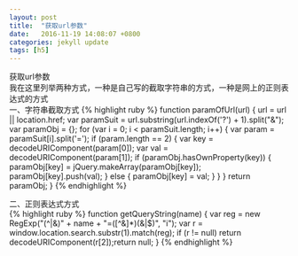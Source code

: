 ```yaml
---
layout: post
title:  "获取url参数"
date:   2016-11-19 14:08:07 +0800
categories: jekyll update
tags: [h5]
---
```

获取url参数    
我在这里列举两种方式，一种是自己写的截取字符串的方式，一种是网上的正则表达式的方式  
一、字符串截取方式
{% highlight ruby %}
function paramOfUrl(url) {
	url = url || location.href;
	var paramSuit = url.substring(url.indexOf('?') + 1).split("&");
	var paramObj = {};
	for (var i = 0; i < paramSuit.length; i++) {
		var param = paramSuit[i].split('=');
		if (param.length == 2) {
			var key = decodeURIComponent(param[0]);
			var val = decodeURIComponent(param[1]);
			if (paramObj.hasOwnProperty(key)) {
				paramObj[key] = jQuery.makeArray(paramObj[key]);
				paramObj[key].push(val);
			} else {
				paramObj[key] = val;
			}
		}
	}
	return paramObj;
}
{% endhighlight %}

二、正则表达式方式    
{% highlight ruby %}
function getQueryString(name) {
	var reg = new RegExp("(^|&)" + name + "=([^&]*)(&|$)", "i");
	var r = window.location.search.substr(1).match(reg);
	if (r != null) return decodeURIComponent(r[2]);return null;
}
{% endhighlight %}




